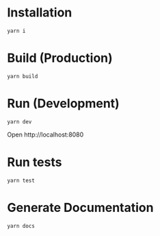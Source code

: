 # Installation

`yarn i`

# Build (Production)

`yarn build`

# Run (Development)

`yarn dev`

Open http://localhost:8080

# Run tests

`yarn test`

# Generate Documentation

`yarn docs`
